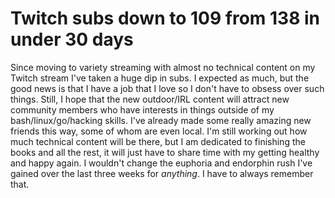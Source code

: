 # Twitch subs down to 109 from 138 in under 30 days

Since moving to variety streaming with almost no technical content on my Twitch stream I've taken a huge dip in subs. I expected as much, but the good news is that I have a job that I love so I don't have to obsess over such things. Still, I hope that the new outdoor/IRL content will attract new community members who have interests in things outside of my bash/linux/go/hacking skills. I've already made some really amazing new friends this way, some of whom are even local. I'm still working out how much technical content will be there, but I am dedicated to finishing the books and all the rest, it will just have to share time with my getting healthy and happy again. I wouldn't change the euphoria and endorphin rush I've gained over the last three weeks for *anything*. I have to always remember that.
